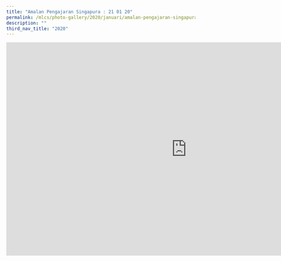 ```yaml
---
title: "Amalan Pengajaran Singapura : 21 01 20"
permalink: /mlcs/photo-gallery/2020/januari/amalan-pengajaran-singapura-21-01-20/
description: ""
third_nav_title: "2020"
---
```

<iframe allowfullscreen="true" height="569" width="960" frameborder="0" src="https://docs.google.com/presentation/d/e/2PACX-1vQKPiu3YgzYu14sZPKvVNz1PSMwbKZdn_HgkusAD0jjxR_qa2CkrTgW9VdCjh_7X1I0d4Jk5XU7SFpl/embed?start=false&amp;loop=false&amp;delayms=3000"></iframe>